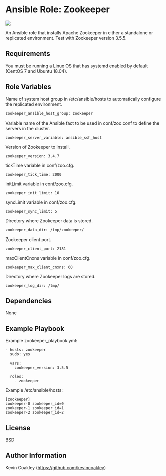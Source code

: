 Ansible Role: Zookeeper
=========

![](https://github.com/kevincoakley/ansible-role-zookeeper/workflows/Molecule%20Test/badge.svg)

An Ansible role that installs Apache Zookeeper in either a standalone or replicated environment. Test with Zookeeper version 3.5.5.

Requirements
------------

You must be running a Linux OS that has systemd enabled by default (CentOS 7 and Ubuntu 18.04).

Role Variables
--------------

Name of system host group in /etc/ansible/hosts to automatically configure the replicated environment.

	zookeeper_ansible_host_group: zookeeper

Variable name of the Ansible fact to be used in conf/zoo.conf to define the servers in the cluster.

    zookeeper_server_variable: ansible_ssh_host

Version of Zookeeper to install.

	zookeeper_version: 3.4.7

tickTime variable in conf/zoo.cfg.

	zookeeper_tick_time: 2000

initLimit variable in conf/zoo.cfg.

	zookeeper_init_limit: 10

syncLimit variable in conf/zoo.cfg.

	zookeeper_sync_limit: 5

Directory where Zookeeper data is stored.

	zookeeper_data_dir: /tmp/zookeeper/

Zookeeper client port.

	zookeeper_client_port: 2181

maxClientCnxns variable in conf/zoo.cfg.

	zookeeper_max_client_cnxns: 60

Directory where Zookeeper logs are stored.

	zookeeper_log_dir: /tmp/


Dependencies
------------

None

Example Playbook
----------------

Example zookeeper_playbook.yml:

	- hosts: zookeeper
  	  sudo: yes

	  vars:
	    zookeeper_version: 3.5.5

	  roles:
	    - zookeeper


Example /etc/ansible/hosts:

	[zookeeper]
	zookeeper-0 zookeeper_id=0
	zookeeper-1 zookeeper_id=1
	zookeeper-2 zookeeper_id=2


License
-------

BSD

Author Information
------------------

Kevin Coakley (https://github.com/kevincoakley)
